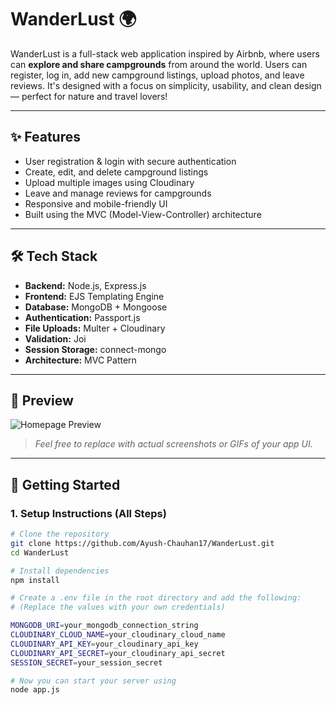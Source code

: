 # WanderLust 🌍

WanderLust is a full-stack web application inspired by Airbnb, where users can **explore and share campgrounds** from around the world. Users can register, log in, add new campground listings, upload photos, and leave reviews. It's designed with a focus on simplicity, usability, and clean design — perfect for nature and travel lovers!

---

## ✨ Features

- User registration & login with secure authentication
- Create, edit, and delete campground listings
- Upload multiple images using Cloudinary
- Leave and manage reviews for campgrounds
- Responsive and mobile-friendly UI
- Built using the MVC (Model-View-Controller) architecture

---

## 🛠 Tech Stack

- **Backend:** Node.js, Express.js
- **Frontend:** EJS Templating Engine
- **Database:** MongoDB + Mongoose
- **Authentication:** Passport.js
- **File Uploads:** Multer + Cloudinary
- **Validation:** Joi
- **Session Storage:** connect-mongo
- **Architecture:** MVC Pattern

---

## 📸 Preview

![Homepage Preview](https://your-image-url.com/homepage.png)
> _Feel free to replace with actual screenshots or GIFs of your app UI._

---

## 🚀 Getting Started

### 1. Setup Instructions (All Steps)

```bash
# Clone the repository
git clone https://github.com/Ayush-Chauhan17/WanderLust.git
cd WanderLust

# Install dependencies
npm install

# Create a .env file in the root directory and add the following:
# (Replace the values with your own credentials)

MONGODB_URI=your_mongodb_connection_string
CLOUDINARY_CLOUD_NAME=your_cloudinary_cloud_name
CLOUDINARY_API_KEY=your_cloudinary_api_key
CLOUDINARY_API_SECRET=your_cloudinary_api_secret
SESSION_SECRET=your_session_secret

# Now you can start your server using 
node app.js
